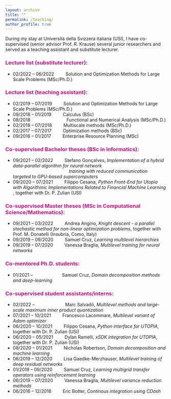 ```yaml
---
layout: archive
title: ""
permalink: /teaching/
author_profile: true
---
```


During my stay at Università della Svizzera italiana (USI), I have co-supervised (senior advisor Prof. R. Krause) several junior researchers and served as a teaching assistant and substitute lecturer. 


### <span style="color:rgb(199, 21, 133)"> Lecture list (substitute lecturer):</span>
* 02/2022 – 06/2022 &emsp;&emsp; Solution and Optimization Methods for Large Scale Problems (MSc/Ph.D.)


### <span style="color:rgb(199, 21, 133)"> Lecture list (teaching assistant):</span>
* 02/2019 – 07/2019 &emsp;&emsp; Solution and Optimization Methods for Large Scale Problems (MSc/Ph.D.)
* 09/2018 – 01/2019 &emsp;&emsp; Calculus (BSc)
* 08/2018 	&emsp;&emsp;&emsp;&emsp;&emsp;&emsp;&emsp;&nbsp;&nbsp; Functional and Numerical Analysis (MSc/Ph.D.)
* 02/2018 – 07/2018 &emsp;&emsp; Multiscale methods (MSc/Ph.D.)
* 02/2017 – 07/2017 &emsp;&emsp; Optimization methods (BSc)
* 09/2016 – 01/2017 &emsp;&emsp; Enterprise Resource Planning (MSc)



### <span style="color:rgb(199, 21, 133)"> Co-supervised Bachelor theses (BSc in Informatics):</span>
* 09/2021 – 02/2022 &emsp;&emsp; Stefano Gonçalves,  <em>Implementation of a hybrid data-parallel algorithm for neural network<br />
&emsp; &emsp; &emsp; &emsp; &emsp; &emsp; &emsp; &emsp; &emsp;&emsp; training with reduced communication targeted to GPU-based supercomputers </em>
* 09/2020 – 07/2021 &emsp;&emsp; Filippo Cesana,  <em>Python Front-End for Utopia with Algorithmic Implementations Related to Financial Machine Learning </em>, together with Dr. P. Zulian (USI)


### <span style="color:rgb(199, 21, 133)"> Co-supervised Master theses (MSc in Computational Science/Mathematics):</span>
* 09/2021 – 03/2022 &emsp;&emsp; Andrea Angino, <em>Knight descent - a parallel stochastic method for non-linear optimization problems</em>, together with Prof. M. Donatelli (Insubria, Como, Italy)
* 09/2019 – 09/2020 &emsp;&emsp; Samuel Cruz, <em>Learning multilevel hierarchies</em>
* 09/2019 – 07/2020 &emsp;&emsp; Vanessa Braglia, <em>Multilevel training for neural networks</em>


### <span style="color:rgb(199, 21, 133)"> Co-mentored Ph.D. students:</span>
* 01/2021 – &emsp;&emsp;&emsp;&emsp;&emsp;&emsp; Samuel Cruz, <em>Domain decomposition methods and deep-learning</em>



### <span style="color:rgb(199, 21, 133)"> Co-supervised student assistants/interns:</span>
* 02/2022 – &emsp;&emsp;&emsp;&emsp;&emsp;&emsp;&nbsp; Marc Salvadó, <em>Multilevel methods and large-scale maximum inner product quantization</em>
* 07/2021 – 10/2021 &emsp;&emsp; Francesco Lacommare, <em>Multilevel variant of Adam optimizer</em>
* 06/2020 – 10/2021 &emsp;&emsp; Filippo Cesana, <em>Python interface for UTOPIA</em>, together with Dr. P. Zulian (USI)
* 06/2020 – 05/2021 &emsp;&emsp; Dylan Ramelli, <em>xSDK integration for UTOPIA</em>, together with Dr. P. Zulian (USI)
* 08/2020 – 01/2021 &emsp;&emsp; Nicholas Robertson, <em>Domain decomposition and machine learning</em>
* 06/2019 – 12/2020 &emsp;&emsp; Lisa Gaedke-Merzhauser, <em>Multilevel training of deep residual networks</em>
* 01/2019 – 09/2020 &emsp;&emsp; Samuel Cruz, <em>Learning multigrid transfer operators using reinforcement learning</em>
* 06/2019 – 07/2020 &emsp;&emsp; Vanessa Braglia, <em>Multilevel variance reduction methods</em>
* 06/2016 – 12/2016 &emsp;&emsp; Eric Botter, <em>Continous integration using CDash</em>














